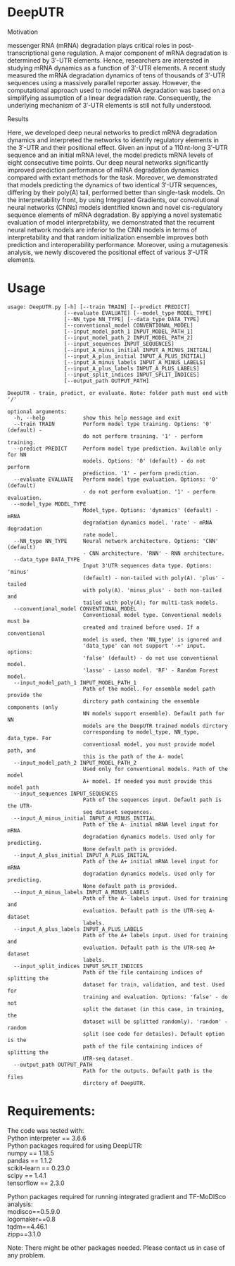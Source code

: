 # DeepUTR

Motivation

messenger RNA (mRNA) degradation plays critical roles in post-transcriptional gene regulation. A major component of mRNA degradation is determined by 3′-UTR elements. Hence, researchers are interested in studying mRNA dynamics as a function of 3′-UTR elements. A recent study measured the mRNA degradation dynamics of tens of thousands of 3′-UTR sequences using a massively parallel reporter assay. However, the computational approach used to model mRNA degradation was based on a simplifying assumption of a linear degradation rate. Consequently, the underlying mechanism of 3′-UTR elements is still not fully understood.

Results

Here, we developed deep neural networks to predict mRNA degradation dynamics and interpreted the networks to identify regulatory elements in the 3′-UTR and their positional effect. Given an input of a 110 nt-long 3′-UTR sequence and an initial mRNA level, the model predicts mRNA levels of eight consecutive time points. Our deep neural networks significantly improved prediction performance of mRNA degradation dynamics compared with extant methods for the task. Moreover, we demonstrated that models predicting the dynamics of two identical 3′-UTR sequences, differing by their poly(A) tail, performed better than single-task models. On the interpretability front, by using Integrated Gradients, our convolutional neural networks (CNNs) models identified known and novel cis-regulatory sequence elements of mRNA degradation. By applying a novel systematic evaluation of model interpretability, we demonstrated that the recurrent neural network models are inferior to the CNN models in terms of interpretability and that random initialization ensemble improves both prediction and interoperability performance. Moreover, using a mutagenesis analysis, we newly discovered the positional effect of various 3′-UTR elements.


# Usage
```
usage: DeepUTR.py [-h] [--train TRAIN] [--predict PREDICT]
                  [--evaluate EVALUATE] [--model_type MODEL_TYPE]
                  [--NN_type NN_TYPE] [--data_type DATA_TYPE]
                  [--conventional_model CONVENTIONAL_MODEL]
                  [--input_model_path_1 INPUT_MODEL_PATH_1]
                  [--input_model_path_2 INPUT_MODEL_PATH_2]
                  [--input_sequences INPUT_SEQUENCES]
                  [--input_A_minus_initial INPUT_A_MINUS_INITIAL]
                  [--input_A_plus_initial INPUT_A_PLUS_INITIAL]
                  [--input_A_minus_labels INPUT_A_MINUS_LABELS]
                  [--input_A_plus_labels INPUT_A_PLUS_LABELS]
                  [--input_split_indices INPUT_SPLIT_INDICES]
                  [--output_path OUTPUT_PATH]

DeepUTR - train, predict, or evaluate. Note: folder path must end with '/'

optional arguments:
  -h, --help            show this help message and exit
  --train TRAIN         Perform model type training. Options: '0' (default) -
                        do not perform training. '1' - perform training.
  --predict PREDICT     Perform model type prediction. Avilable only for NN
                        models. Options: '0' (default) - do not perform
                        prediction. '1' - perform prediction.
  --evaluate EVALUATE   Perform model type evaluation. Options: '0' (default)
                        - do not perform evaluation. '1' - perform evaluation.
  --model_type MODEL_TYPE
                        Model_type. Options: 'dynamics' (default) - mRNA
                        degradation dynamics model. 'rate' - mRNA degradation
                        rate model.
  --NN_type NN_TYPE     Neural network architecture. Options: 'CNN' (default)
                        - CNN architecture. 'RNN' - RNN architecture.
  --data_type DATA_TYPE
                        Input 3'UTR sequences data type. Options: 'minus'
                        (default) - non-tailed with poly(A). 'plus' - tailed
                        with poly(A). 'minus_plus' - both non-tailed and
                        tailed with poly(A); for multi-task models.
  --conventional_model CONVENTIONAL_MODEL
                        Conventional model type. Conventional models must be
                        created and trained before used. If a conventional
                        model is used, then 'NN_type' is ignored and
                        'data_type' can not support '-+' input. options:
                        'false' (default) - do not use conventional model.
                        'lasso' - Lasso model. 'RF' - Random Forest model.
  --input_model_path_1 INPUT_MODEL_PATH_1
                        Path of the model. For ensemble model path provide the
                        dirctory path containing the ensemble components (only
                        NN models support ensemble). Default path for NN
                        models are the DeepUTR trained models dirctory
                        corresponding to model_type, NN_type, data_type. For
                        conventional model, you must provide model path, and
                        this is the path of the A- model
  --input_model_path_2 INPUT_MODEL_PATH_2
                        Used only for conventional models. Path of the model
                        A+ model. If needed you must provide this model path
  --input_sequences INPUT_SEQUENCES
                        Path of the sequences input. Default path is the UTR-
                        seq dataset sequences.
  --input_A_minus_initial INPUT_A_MINUS_INITIAL
                        Path of the A- initial mRNA level input for mRNA
                        degradation dynamics models. Used only for predicting.
                        None default path is provided.
  --input_A_plus_initial INPUT_A_PLUS_INITIAL
                        Path of the A+ initial mRNA level input for mRNA
                        degradation dynamics models. Used only for predicting.
                        None default path is provided.
  --input_A_minus_labels INPUT_A_MINUS_LABELS
                        Path of the A- labels input. Used for training and
                        evaluation. Default path is the UTR-seq A- dataset
                        labels.
  --input_A_plus_labels INPUT_A_PLUS_LABELS
                        Path of the A+ labels input. Used for training and
                        evaluation. Default path is the UTR-seq A+ dataset
                        labels.
  --input_split_indices INPUT_SPLIT_INDICES
                        Path of the file containing indices of splitting the
                        dataset for train, validation, and test. Used for
                        training and evaluation. Options: 'false' - do not
                        split the dataset (in this case, in training, the
                        dataset will be splitted randomly). 'random' - random
                        split (see code for detailes). Default option is the
                        path of the file containing indices of splitting the
                        UTR-seq dataset.
  --output_path OUTPUT_PATH
                        Path for the outputs. Default path is the files
                        dirctory of DeepUTR.
```


# Requirements:
The code was tested with:\
Python interpreter == 3.6.6\
Python packages required for using DeepUTR:\
   numpy == 1.18.5\
   pandas == 1.1.2\
   scikit-learn == 0.23.0\
   scipy == 1.4.1\
   tensorflow == 2.3.0

Python packages required for running integrated gradient and TF-MoDISco analysis:\
   modisco==0.5.9.0\
   logomaker==0.8\
   tqdm==4.46.1\
   zipp==3.1.0

Note: There might be other packages needed. Please contact us in case of any problem.





